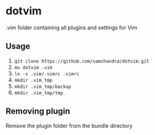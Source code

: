 # dotvim

.vim folder containing all plugins and settings for Vim

## Usage
1. `git clone https://github.com/samchandra/dotvim.git`
2. `mv dotvim .vim`
3. `ln -s .vim/.vimrc .vimrc`
4. `mkdir .vim_tmp`
5. `mkdir .vim_tmp/backup`
6. `mkdir .vim_tmp/tmp`

## Removing plugin
Remove the plugin folder from the bundle directory
